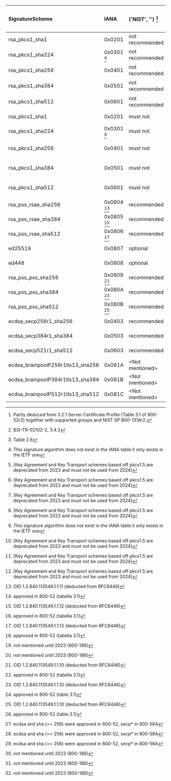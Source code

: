  | SignatureScheme                   | IANA         | ('NIST', '')            [^1] | ('NIST', 'from')       | ('BSI', 'Certificate signatures ') [^2] | ('BSI', 'use up to') | ('ANSSI', '')       [^3] | ('ANSSI', 'conditions') | ('ACN', 'Recommended') | ('ACN', 'Compatibility') | ('MOZILLA (+AgID)', 'Modern') | ('MOZILLA (+AgID)', 'Intermediate') | ('MOZILLA (+AgID)', 'Old') |
 | :-------------------------------- | :----------- | :--------------------------- | :--------------------- | :-------------------------------------- | :------------------- | :----------------------- | ----------------------: | :--------------------- | :----------------------- | :---------------------------- | :---------------------------------- | :------------------------- |
 | rsa_pkcs1_sha1                    | 0x0201       | not recommended              | YEAR 2023              | \<Not mentioned\>                       |                      | must not                 |                         | must not               | must not                 | \<Not mentioned\>             | \<Not mentioned\>                   | \<Not mentioned\>          |
 | rsa_pkcs1_sha224                  | 0x0301 [^4]  | not recommended              | YEAR 2023        [^5]  | \<Not mentioned\>                       |                      | must not                 |                         | must not               | must not                 | \<Not mentioned\>             | \<Not mentioned\>                   | \<Not mentioned\>          |
 | rsa_pkcs1_sha256                  | 0x0401       | not recommended              | YEAR 2023        [^6]  | recommended                             | YEAR 2025            | not recommended          |                         | optional               | optional                 | \<Not mentioned\>             | \<Not mentioned\>                   | \<Not mentioned\>          |
 | rsa_pkcs1_sha384                  | 0x0501       | not recommended              | YEAR 2023        [^7]  | recommended                             | YEAR 2025            | not recommended          |                         | optional               | optional                 | \<Not mentioned\>             | \<Not mentioned\>                   | \<Not mentioned\>          |
 | rsa_pkcs1_sha512                  | 0x0601       | not recommended              | YEAR 2023        [^8]  | recommended                             | YEAR 2025            | not recommended          |                         | optional               | optional                 | \<Not mentioned\>             | \<Not mentioned\>                   | \<Not mentioned\>          |
 | rsa_pkcs1_sha1                    | 0x0201       | must not                     | YEAR 2024              | \<Not mentioned\>                       |                      | must not                 |                         | must not               | must not                 | \<Not mentioned\>             | \<Not mentioned\>                   | \<Not mentioned\>          |
 | rsa_pkcs1_sha224                  | 0x0301 [^9]  | must not                     | YEAR 2024              | \<Not mentioned\>                       |                      | must not                 |                         | must not               | must not                 | \<Not mentioned\>             | \<Not mentioned\>                   | \<Not mentioned\>          |
 | rsa_pkcs1_sha256                  | 0x0401       | must not                     | YEAR 2024        [^10] | must not                                | YEAR 2026+           | not recommended          |                         | optional               | optional                 | \<Not mentioned\>             | \<Not mentioned\>                   | \<Not mentioned\>          |
 | rsa_pkcs1_sha384                  | 0x0501       | must not                     | YEAR 2024        [^11] | must not                                | YEAR 2026+           | not recommended          |                         | optional               | optional                 | \<Not mentioned\>             | \<Not mentioned\>                   | \<Not mentioned\>          |
 | rsa_pkcs1_sha512                  | 0x0601       | must not                     | YEAR 2024        [^12] | must not                                | YEAR 2026+           | not recommended          |                         | optional               | optional                 | \<Not mentioned\>             | \<Not mentioned\>                   | \<Not mentioned\>          |
 | rsa_pss_rsae_sha256               | 0x0804 [^13] | recommended                  | [^14]                  | recommended                             | YEAR 2031+           | optional                 |                         | optional               | recommended              | \<Not mentioned\>             | \<Not mentioned\>                   | \<Not mentioned\>          |
 | rsa_pss_rsae_sha384               | 0x0805 [^15] | recommended                  | [^16]                  | recommended                             | YEAR 2031+           | optional                 |                         | optional               | recommended              | \<Not mentioned\>             | \<Not mentioned\>                   | \<Not mentioned\>          |
 | rsa_pss_rsae_sha512               | 0x0806 [^17] | recommended                  | [^18]                  | recommended                             | YEAR 2031+           | optional                 |                         | optional               | recommended              | \<Not mentioned\>             | \<Not mentioned\>                   | \<Not mentioned\>          |
 | ed25519                           | 0x0807       | optional                     | [^19]                  | \<Not mentioned\>                       |                      | recommended              |                         | recommended            | \<Not mentioned\>        | \<Not mentioned\>             | \<Not mentioned\>                   | \<Not mentioned\>          |
 | ed448                             | 0x0808       | optional                     | [^20]                  | \<Not mentioned\>                       |                      | recommended              |                         | recommended            | \<Not mentioned\>        | \<Not mentioned\>             | \<Not mentioned\>                   | \<Not mentioned\>          |
 | rsa_pss_pss_sha256                | 0x0809 [^21] | recommended                  | [^22]                  | recommended                             | YEAR 2031+           | optional                 |                         | optional               | recommended              | \<Not mentioned\>             | \<Not mentioned\>                   | \<Not mentioned\>          |
 | rsa_pss_pss_sha384                | 0x080A [^23] | recommended                  | [^24]                  | recommended                             | YEAR 2031+           | optional                 |                         | optional               | recommended              | \<Not mentioned\>             | \<Not mentioned\>                   | \<Not mentioned\>          |
 | rsa_pss_pss_sha512                | 0x080B [^25] | recommended                  | [^26]                  | recommended                             | YEAR 2031+           | optional                 |                         | optional               | recommended              | \<Not mentioned\>             | \<Not mentioned\>                   | \<Not mentioned\>          |
 | ecdsa_secp256r1_sha256            | 0x0403       | recommended                  | [^27]                  | recommended                             | YEAR 2031+           | recommended              |                         | recommended            | recommended              | \<Not mentioned\>             | \<Not mentioned\>                   | \<Not mentioned\>          |
 | ecdsa_secp384r1_sha384            | 0x0503       | recommended                  | [^28]                  | recommended                             | YEAR 2031+           | recommended              |                         | recommended            | recommended              | \<Not mentioned\>             | \<Not mentioned\>                   | \<Not mentioned\>          |
 | ecdsa_secp521r1_sha512            | 0x0603       | recommended                  | [^29]                  | recommended                             | YEAR 2031+           | recommended              |                         | recommended            | recommended              | \<Not mentioned\>             | \<Not mentioned\>                   | \<Not mentioned\>          |
 | ecdsa_brainpoolP256r1tls13_sha256 | 0x081A       | \<Not mentioned\>            | [^30]                  | recommended                             | YEAR 2031+           | recommended              |                         | \<Not mentioned\>      | \<Not mentioned\>        | \<Not mentioned\>             | \<Not mentioned\>                   | \<Not mentioned\>          |
 | ecdsa_brainpoolP384r1tls13_sha384 | 0x081B       | \<Not mentioned\>            | [^31]                  | recommended                             | YEAR 2031+           | recommended              |                         | \<Not mentioned\>      | \<Not mentioned\>        | \<Not mentioned\>             | \<Not mentioned\>                   | \<Not mentioned\>          |
 | ecdsa_brainpoolP512r1tls13_sha512 | 0x081C       | \<Not mentioned\>            | [^32]                  | recommended                             | YEAR 2031+           | recommended              |                         | \<Not mentioned\>      | \<Not mentioned\>        | \<Not mentioned\>             | \<Not mentioned\>                   | \<Not mentioned\>          |

[^1]: Partly deduced from
    3.2.1 Server Certificate Profile (Table 3.1 of 800-52r2)
    together with supported groups and NIST SP 800-131Ar2.
[^2]: BSI-TR-02102-2, 3.4.3
[^3]: Table 2.6
[^4]: This signature algorithm does not exist in the IANA table it only exists in the IETF one
[^5]: [Key Agreement and Key Transport schemes based off pkcs1.5 are deprecated from 2023 and must not be used from 2024]
[^6]: [Key Agreement and Key Transport schemes based off pkcs1.5 are deprecated from 2023 and must not be used from 2024]
[^7]: [Key Agreement and Key Transport schemes based off pkcs1.5 are deprecated from 2023 and must not be used from 2024]
[^8]: [Key Agreement and Key Transport schemes based off pkcs1.5 are deprecated from 2023 and must not be used from 2024]
[^9]: This signature algorithm does not exist in the IANA table it only exists in the IETF one
[^10]: [Key Agreement and Key Transport schemes based off pkcs1.5 are deprecated from 2023 and must not be used from 2024]
[^11]: [Key Agreement and Key Transport schemes based off pkcs1.5 are deprecated from 2023 and must not be used from 2024]
[^12]: [Key Agreement and Key Transport schemes based off pkcs1.5 are deprecated from 2023 and must not be used from 2024]
[^13]: OID 1.2.840.113549.1.1.11 (deducted from RFC8446)
[^14]: approved in 800-52 (tabella 3.1)
[^15]: OID 1.2.840.113549.1.1.12 (deducted from RFC8446)
[^16]: approved in 800-52 (tabella 3.1)
[^17]: OID 1.2.840.113549.1.1.13 (deducted from RFC8446)
[^18]: approved in 800-52 (tabella 3.1)
[^19]: not mentioned until 2023 (800-186)
[^20]: not mentioned until 2023 (800-186)
[^21]: OID 1.2.840.113549.1.1.10 (deducted from RFC8446)
[^22]: approved in 800-52 (tabella 3.1)
[^23]: OID 1.2.840.113549.1.1.10 (deducted from RFC8446)
[^24]: approved in 800-52 (table 3.1)
[^25]: OID 1.2.840.113549.1.1.10 (deducted from RFC8446)
[^26]: approved in 800-52 (table 3.1)
[^27]: ecdsa and sha (>= 256) were approved in 800-52, secp* in 800-56A
[^28]: ecdsa and sha (>= 256) were approved in 800-52, secp* in 800-56A
[^29]: ecdsa and sha (>= 256) were approved in 800-52, secp* in 800-56A
[^30]: not mentioned until 2023 (800-186)
[^31]: not mentioned until 2023 (800-186)
[^32]: not mentioned until 2023 (800-186)
